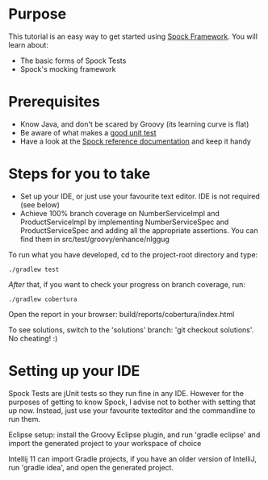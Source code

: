 Purpose
========

This tutorial is an easy way to get started using [Spock Framework](http://spockframework.github.io/spock/docs/1.0/index.html). You will learn about:

* The basic forms of Spock Tests
* Spock's mocking framework

Prerequisites
==============
* Know Java, and don't be scared by Groovy (its learning curve is flat)
* Be aware of what makes a [good unit test](http://stackoverflow.com/questions/61400/what-makes-a-good-unit-test)
* Have a look at the [Spock reference documentation](http://spockframework.github.io/spock/docs/1.0/index.html) and keep it handy

Steps for you to take
======================

* Set up your IDE, or just use your favourite text editor. IDE is not required (see below)
* Achieve 100% branch coverage on NumberServiceImpl and ProductServiceImpl by implementing NumberServiceSpec and ProductServiceSpec and adding all the appropriate assertions. You can find them in src/test/groovy/enhance/nlggug

To run what you have developed, cd to the project-root directory and type:

	./gradlew test

*After* that, if you want to check your progress on branch coverage, run:

	./gradlew cobertura

Open the report in your browser: build/reports/cobertura/index.html

To see solutions, switch to the 'solutions' branch: 'git checkout solutions'. No cheating! :)

Setting up your IDE
====================
Spock Tests are jUnit tests so they run fine in any IDE. However for the purposes of getting to know Spock, I advise not to bother with setting that up now. Instead, just use your favourite texteditor and the commandline to run them.

Eclipse setup: install the Groovy Eclipse plugin, and run 'gradle eclipse' and import the generated project to your workspace of choice

Intellij 11 can import Gradle projects, if you have an older version of IntelliJ, run 'gradle idea', and open the generated project.
